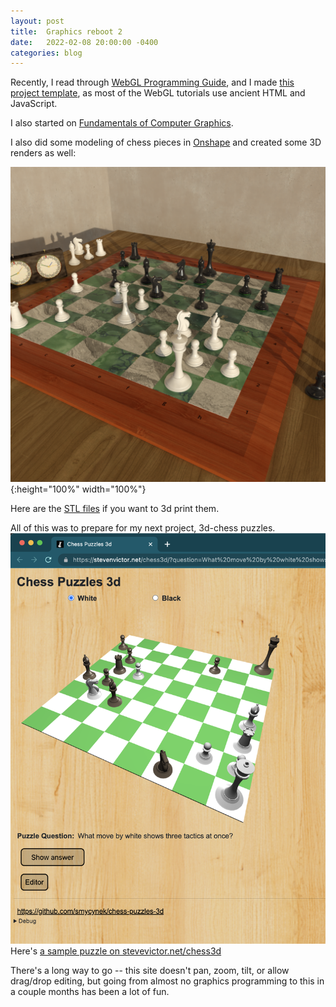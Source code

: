 ```yaml
---
layout: post
title:  Graphics reboot 2
date:   2022-02-08 20:00:00 -0400
categories: blog
---
```

Recently, I read through [WebGL Programming Guide](https://www.amazon.com/WebGL-Programming-Guide-Interactive-Graphics/dp/0321902920/ref=sr_1_3?crid=3G6M77ZE1F2UY&keywords=programming+webgl&qid=1641390115&sprefix=programming+webgl%2Caps%2C50&sr=8-3), and I made [this project template](https://stevenvictor.net/glta/), as most of the WebGL tutorials use ancient HTML and JavaScript.

I also started on [Fundamentals of Computer Graphics](https://www.amazon.com/Fundamentals-Computer-Graphics-Steve-Marschner/dp/0367505037/ref=sr_1_1?keywords=fundamentals+of+computer+graphics&qid=1641390177&sprefix=fundamentals+of+computer%2Caps%2C76&sr=8-1).

I also did some modeling of chess pieces in [Onshape](https://cad.onshape.com/documents/1ac43c0042a8a0544e84feed/w/276b025152b1f726b298cef5/e/edfe5d91c0347f7a7daa286a) and created some 3D renders as well:

![Kasparov vs Deep Blue](/assets/images/kasparov_vs_deep_blue.png){:height="100%" width="100%"}

Here are the [STL files](https://stevenvictor.net/chess_stl/) if you want to 3d print them.

All of this was to prepare for my next project, 3d-chess puzzles.
![Screen shot](/assets/images/chess_puzzles_3d_screen.png)
Here's [a sample puzzle on stevevictor.net/chess3d](https://stevenvictor.net/chess3d/?question=What%20move%20by%20white%20shows%20three%20tactics%20at%20once%3F&answer=Os6:%20%20Qvfpbirerq%20nggnpx,%20sbex,%20naq%20qbhoyr%20purpx&data=wKh1,bNf1,wPh2,wPg2,wRh3,wNb3,bBc3,wBh4,bBa4,bPb4,wPc5,bRb5,bPb6,bPa7,bPf7,bKh8&editMode=true)

There's a long way to go -- this site doesn't pan, zoom, tilt, or allow drag/drop editing, but going from almost no graphics programming to this in a couple months has been a lot of fun.

